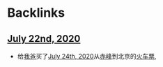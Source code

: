 
# Backlinks
## [July 22nd, 2020](<July 22nd, 2020.md>)
- 给[我爸](<我爸.md>)买了[July 24th, 2020](<July 24th, 2020.md>)从[赤峰](<赤峰.md>)到北京的[火车票](<火车票.md>),

